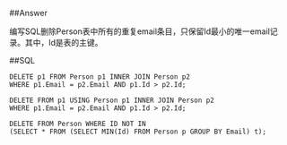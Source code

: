 ##Answer

编写SQL删除Person表中所有的重复email条目，只保留Id最小的唯一email记录。其中，Id是表的主键。

##SQL
<pre><code>DELETE p1 FROM Person p1 INNER JOIN Person p2
WHERE p1.Email = p2.Email AND p1.Id > p2.Id;
</code></pre>


<pre><code>DELETE FROM p1 USING Person p1 INNER JOIN Person p2
WHERE p1.Email = p2.Email AND p1.Id > p2.Id;
</code></pre>


<pre><code>DELETE FROM Person WHERE ID NOT IN 
(SELECT * FROM (SELECT MIN(Id) FROM Person p GROUP BY Email) t);
</code></pre>